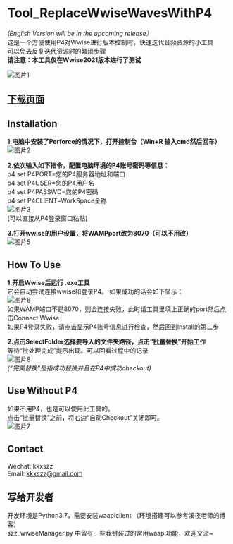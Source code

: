 # Tool_ReplaceWwiseWavesWithP4
*(English Version will be in the upcoming release）*  
这是一个方便使用P4对Wwise进行版本控制时，快速迭代音频资源的小工具  
可以免去反复迭代资源时的繁琐步骤  
**请注意：本工具仅在Wwise2021版本进行了测试**

![图片1](https://user-images.githubusercontent.com/52338219/203681670-5960f688-7874-41e0-a6ed-0f0510015535.png)  
## [下载页面](https://github.com/szz1031/Tool_ReplaceWwiseWavesWithP4/releases)

## Installation
**1.电脑中安装了Perforce的情况下，打开控制台（Win+R 输入cmd然后回车）**  
![图片2](https://user-images.githubusercontent.com/52338219/203682044-033c33dd-a1ba-47b3-99c8-997dae674d28.png)

**2.依次输入如下指令，配置电脑环境的P4账号密码等信息：**  
p4 set P4PORT=您的P4服务器地址和端口  
p4 set P4USER=您的P4用户名  
p4 set P4PASSWD=您的P4密码  
p4 set P4CLIENT=WorkSpace全称  
![图片3](https://user-images.githubusercontent.com/52338219/203682135-a68529ba-2915-494c-8f72-78741689a71f.png)  
(可以直接从P4登录窗口粘贴)  


**3.打开wwise的用户设置，将WAMPport改为8070（可以不用改）**  
![图片5](https://user-images.githubusercontent.com/52338219/203683152-dbbe03b2-5893-44b8-ab8d-38d9315108d2.png)


## How To Use  
**1.开启Wwise后运行 .exe工具**  
它会自动尝试连接wwise和登录P4。 如果成功的话会如下显示：  
![图片6](https://user-images.githubusercontent.com/52338219/203683508-8308d0e9-b1d7-4c5a-8822-b6d97c7b0e10.png)  
如果WAMP端口不是8070，则会连接失败，此时请工具里填上正确的port然后点击Connect Wwise  
如果P4登录失败，请点击显示P4账号信息进行检查，然后回到Install的第二步  

**2.点击SelectFolder选择要导入的文件夹路径，点击“批量替换”开始工作**  
等待“批处理完成”提示出现。可以回看过程中的记录  
![图片8](https://user-images.githubusercontent.com/52338219/203745063-d02d7e4a-0281-4bba-98a3-b47180be1cf9.png)  
*(“完美替换”是指成功替换并且在P4中成功checkout)*

## Use Without P4
如果不用P4，也是可以使用此工具的。  
点击“批量替换”之前，将右边“自动Checkout”关闭即可。  
![图片7](https://user-images.githubusercontent.com/52338219/203690232-6e849533-3146-4782-8c96-1cfa001ca0e0.png)

## Contact
Wechat: kkxszz  
Email: kkxszz@gmail.com  

## 写给开发者
开发环境是Python3.7，需要安装waapiclient （环境搭建可以参考溪夜老师的博客）  
szz_wwiseManager.py 中留有一些我封装过的常用waapi功能，欢迎交流~
